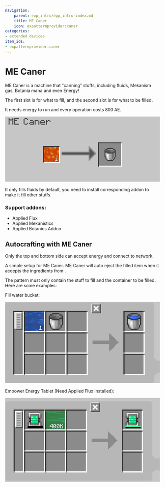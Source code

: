 ```yaml
---
navigation:
    parent: epp_intro/epp_intro-index.md
    title: ME Caner
    icon: expatternprovider:caner
categories:
- extended devices
item_ids:
- expatternprovider:caner
---
```


# ME Caner

<BlockImage id="expatternprovider:caner" scale="8"></BlockImage>

ME Caner is a machine that "canning" stuffs, including fluids, Mekanism gas, Botania mana and even Energy!

The first slot is for what to fill, and the second slot is for what to be filled.

It needs energy to run and every operation costs 800 AE.

![GUI](../pic/caner_gui.png)

It only fills fluids by default, you need to install corresponding addon to make it fill other stuffs.

### Support addons:
- Applied Flux
- Applied Mekanistics
- Applied Botanics Addon

## Autocrafting with ME Caner

Only the top and bottom side can accept energy and connect to network.

<GameScene zoom="6" background="transparent">
  <ImportStructure src="../structure/caner_example.snbt"></ImportStructure>
</GameScene>

A simple setup for ME Caner. ME Caner will auto eject the filled item when it accepts the ingredients from <ItemLink id="ae2:pattern_provider" />.

<GameScene zoom="6" background="transparent">
  <ImportStructure src="../structure/caner_auto.snbt"></ImportStructure>
</GameScene>

The pattern must only contain the stuff to fill and the container to be filled. Here are some examples:

Fill water bucket:

![P1](../pic/fill_water.png)

Empower Energy Tablet (Need Applied Flux installed):

![P1](../pic/fill_energy.png)
